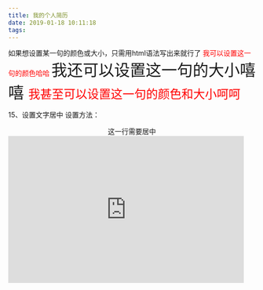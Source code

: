 ```yaml
---
title: 我的个人简历
date: 2019-01-18 10:11:18
tags:
---
```


如果想设置某一句的颜色或大小，只需用html语法写出来就行了
<font color="#FF0000"> 我可以设置这一句的颜色哈哈 </font> 
<font size=6> 我还可以设置这一句的大小嘻嘻 </font> 
<font size=5 color="#FF0000"> 我甚至可以设置这一句的颜色和大小呵呵</font>

15、设置文字居中
设置方法：

<center>这一行需要居中</center>
<embed type="video/mp4" allowscriptaccess="always" allowfullscreen="true" wmode="transparent" quality="high" height="300" width="480" src="https://music.163.com/outchain/player?type=2&id=210062&auto=1&height=66"/>